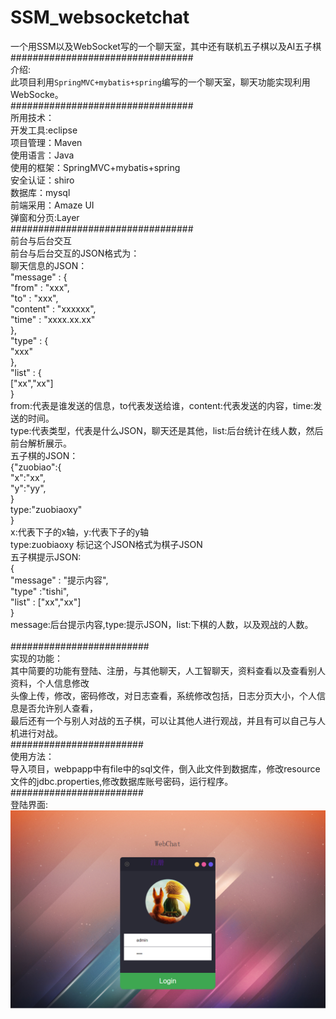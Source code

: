 # SSM_websocketchat<br>
一个用SSM以及WebSocket写的一个聊天室，其中还有联机五子棋以及AI五子棋<br>
#################################<br>
介绍:<br>
  此项目利用`SpringMVC+mybatis+spring`编写的一个聊天室，聊天功能实现利用WebSocke。<br>
#################################<br>
所用技术：<br>
  开发工具:eclipse<br>
  项目管理：Maven<br>
  使用语言：Java<br>
  使用的框架：SpringMVC+mybatis+spring<br>
  安全认证：shiro<br>
  数据库：mysql<br>
  前端采用：Amaze UI<br>
  弹窗和分页:Layer<br>
 #################################<br>
 前台与后台交互<br>
 前台与后台交互的JSON格式为：<br>
 聊天信息的JSON：<br>
 "message" : {<br>
	"from" : "xxx",<br>
	"to" : "xxx",<br>
	"content" : "xxxxxx",<br>
	"time" : "xxxx.xx.xx"<br>
},<br>
"type" : {<br>
	"xxx"<br>
},<br>
"list" : {<br>
	["xx","xx"]<br>
}<br>
from:代表是谁发送的信息，to代表发送给谁，content:代表发送的内容，time:发送的时间。<br>
type:代表类型，代表是什么JSON，聊天还是其他，list:后台统计在线人数，然后前台解析展示。<br>
五子棋的JSON：<br>
{"zuobiao":{<br>
"x":"xx",<br>
"y":"yy",<br>
}<br>
type:"zuobiaoxy"<br>
}<br>
x:代表下子的x轴，y:代表下子的y轴<br>
type:zuobiaoxy 标记这个JSON格式为棋子JSON<br>
五子棋提示JSON:<br>
{<br>
"message" : "提示内容",<br>
"type" :"tishi",<br>
"list" : ["xx","xx"]<br>
}<br>
message:后台提示内容,type:提示JSON，list:下棋的人数，以及观战的人数。<br><br>
#########################<br>
实现的功能：<br>
其中简要的功能有登陆、注册，与其他聊天，人工智聊天，资料查看以及查看别人资料，个人信息修改<br>
头像上传，修改，密码修改，对日志查看，系统修改包括，日志分页大小，个人信息是否允许别人查看，<br>
最后还有一个与别人对战的五子棋，可以让其他人进行观战，并且有可以自己与人机进行对战。<br>
########################<br>
使用方法：<br>
导入项目，webpapp中有file中的sql文件，倒入此文件到数据库，修改resource文件的jdbc.properties,修改数据库账号密码，运行程序。<br>
########################<br>
登陆界面:
![](https://github.com/SinceNovember/websockchat/blob/master/src/main/webapp/file/photo/login.png)
